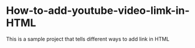 # How-to-add-youtube-video-limk-in-HTML

This is a sample project that tells different ways to add link in HTML
